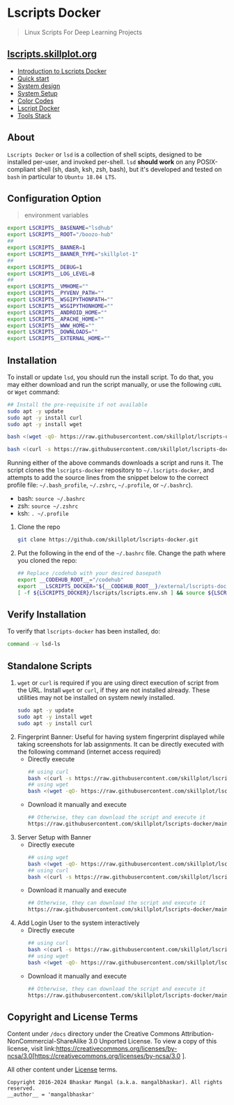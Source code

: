 # Lscripts Docker
> Linux Scripts For Deep Learning Projects

## [lscripts.skillplot.org](https://skillplot.github.io/lscripts-docker)

* [Introduction to Lscripts Docker](docs/_posts/2021-05-07-introduction-to-lscripts-docker.md)
* [Quick start](docs/_posts/2021-05-08-quick-start.md)
* [System design](docs/_posts/2021-05-09-system-design.md)
* [System Setup](docs/_posts/2021-06-18-system-setup.md)
* [Color Codes](docs/_posts/2021-06-18-color-codes.md)
* [Lscript Docker](docs/_posts/2021-06-21-lscript-docker.md)
* [Tools Stack](docs/_posts/2021-07-04-tools-stack.md)



## About

`Lscripts Docker` or `lsd` is a collection of shell scipts, designed to be installed per-user, and invoked per-shell. `lsd` **should work** on any POSIX-compliant shell (sh, dash, ksh, zsh, bash), but it's developed and tested on `bash` in particular to `Ubuntu 18.04 LTS`.


## Configuration Option
> environment variables


```bash
export LSCRIPTS__BASENAME="lsdhub"
export LSCRIPTS__ROOT="/boozo-hub"
##
export LSCRIPTS__BANNER=1
export LSCRIPTS__BANNER_TYPE="skillplot-1"
##
export LSCRIPTS__DEBUG=1
export LSCRIPTS__LOG_LEVEL=8
##
export LSCRIPTS__VMHOME=""
export LSCRIPTS__PYVENV_PATH=""
export LSCRIPTS__WSGIPYTHONPATH=""
export LSCRIPTS__WSGIPYTHONHOME=""
export LSCRIPTS__ANDROID_HOME=""
export LSCRIPTS__APACHE_HOME=""
export LSCRIPTS__WWW_HOME=""
export LSCRIPTS__DOWNLOADS=""
export LSCRIPTS__EXTERNAL_HOME=""
```


## Installation

To install or update `lsd`, you should run the install script. To do that, you may either download and run the script manually, or use the following `cURL` or `Wget` command:


```bash
## Install the pre-requisite if not available
sudo apt -y update
sudo apt -y install curl
sudo apt -y install wget
```

```bash
bash <(wget -qO- https://raw.githubusercontent.com/skillplot/lscripts-docker/main/install.sh)
```

```bash
bash <(curl -s https://raw.githubusercontent.com/skillplot/lscripts-docker/main/install.sh)
```


Running either of the above commands downloads a script and runs it. The script clones the `lscripts-docker` repository to `~/.lscripts-docker`, and attempts to add the source lines from the snippet below to the correct profile file: `~/.bash_profile`, `~/.zshrc`, `~/.profile`, or `~/.bashrc`).
* bash: `source ~/.bashrc`
* zsh: `source ~/.zshrc`
* ksh: `. ~/.profile`


1. Clone the repo
    ```bash
    git clone https://github.com/skillplot/lscripts-docker.git
    ```
2. Put the following in the end of the `~/.bashrc` file. Change the path where you cloned the repo:
    ```bash
    ## Replace /codehub with your desired basepath
    export __CODEHUB_ROOT__="/codehub"
    export __LSCRIPTS_DOCKER="${__CODEHUB_ROOT__}/external/lscripts-docker"
    [ -f ${LSCRIPTS_DOCKER}/lscripts/lscripts.env.sh ] && source ${LSCRIPTS_DOCKER}/lscripts/lscripts.env.sh
    ```


## Verify Installation

To verify that `lscripts-docker` has been installed, do:

```bash
command -v lsd-ls
```


## Standalone Scripts

1. `wget` or `curl` is required if you are using direct execution of script from the URL. Install `wget` or `curl`, if they are not installed already. These utilities may not be installed on system newly installed.
    ```bash
    sudo apt -y update
    sudo apt -y install wget
    sudo apt -y install curl
    ```
2. Fingerprint Banner: Useful for having system fingerprint displayed while taking screenshots for lab assignments. It can be directly executed with the following command (internet access required)
    * Directly execute
        ```bash
        ## using curl
        bash <(curl -s https://raw.githubusercontent.com/skillplot/lscripts-docker/main/lscripts/banners/skplt.fingerprint.sh)
        ## using wget
        bash <(wget -qO- https://raw.githubusercontent.com/skillplot/lscripts-docker/main/lscripts/banners/skplt.fingerprint.sh)
        ```
    * Download it manually and execute
        ```bash
        ## Otherwise, they can download the script and execute it
        https://raw.githubusercontent.com/skillplot/lscripts-docker/main/lscripts/banners/skplt.fingerprint.sh
        ```
3. Server Setup with Banner
    * Directly execute
        ```bash
        ## using wget
        bash <(wget -qO- https://raw.githubusercontent.com/skillplot/lscripts-docker/main/lscripts/banners/skplt.serversetup.sh)
        ## using curl
        bash <(curl -s https://raw.githubusercontent.com/skillplot/lscripts-docker/main/lscripts/banners/skplt.serversetup.sh)
        ```
    * Download it manually and execute
        ```bash
        ## Otherwise, they can download the script and execute it
        https://raw.githubusercontent.com/skillplot/lscripts-docker/main/lscripts/banners/skplt.serversetup.sh
        ```
4. Add Login User to the system interactively
    * Directly execute
        ```bash
        ## using curl
        bash <(curl -s https://raw.githubusercontent.com/skillplot/lscripts-docker/main/lscripts/banners/skplt.adduser.sh)
        ## using wget
        bash <(wget -qO- https://raw.githubusercontent.com/skillplot/lscripts-docker/main/lscripts/banners/skplt.adduser.sh)
        ```
    * Download it manually and execute
        ```bash
        ## Otherwise, they can download the script and execute it
        https://raw.githubusercontent.com/skillplot/lscripts-docker/main/lscripts/banners/skplt.adduser.sh
        ```


## Copyright and License Terms

Content under `/docs` directory under the Creative Commons Attribution-NonCommercial-ShareAlike 3.0 Unported License. To view a copy of this license, visit link:https://creativecommons.org/licenses/by-ncsa/3.0[https://creativecommons.org/licenses/by-ncsa/3.0 ].

All other content under [License](LICENSE) terms.

```
Copyright 2016-2024 Bhaskar Mangal (a.k.a. mangalbhaskar). All rights reserved.
__author__ = 'mangalbhaskar'
```
